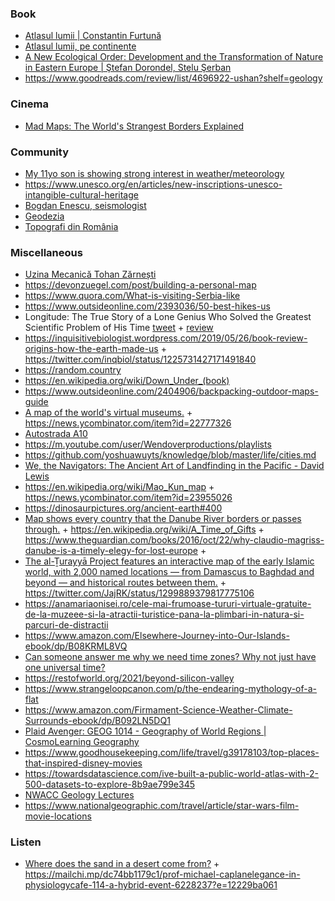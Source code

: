 ### Book

- [Atlasul lumii | Constantin Furtună](https://www.all.ro/atlasul-lumii-editia-a-iii-a.html)
- [Atlasul lumii, pe continente](https://ercpress.com.ro/default.php?p=browse&clid=85)
- [A New Ecological Order: Development and the Transformation of Nature in Eastern Europe | Ştefan Dorondel, Stelu Şerban](https://www.barnesandnoble.com/w/a-new-ecological-order-stefan-dorondel/1139791160?ean=9780822988847)
- https://www.goodreads.com/review/list/4696922-ushan?shelf=geology

### Cinema

- [Mad Maps: The World's Strangest Borders Explained](https://m.youtube.com/playlist?list=PLASuLwvdeBybd7hPxnBrSvQKRh0pvMVJb)

### Community

- [My 11yo son is showing strong interest in weather/meteorology](https://twitter.com/accidentalciso/status/1574601524252221451)
- https://www.unesco.org/en/articles/new-inscriptions-unesco-intangible-cultural-heritage
- [Bogdan Enescu, seismologist](https://scholar.google.com/citations?user=Dtdu9LgAAAAJ&hl=en)
- [Geodezia](https://www.facebook.com/groups/2537386143057362)
- [Topografi din România](https://www.facebook.com/groups/330138550434085)

### Miscellaneous

- [Uzina Mecanică Tohan Zărnești](https://goo.gl/maps/RKeFjZRjWTUtTnYs7)
- https://devonzuegel.com/post/building-a-personal-map
- https://www.quora.com/What-is-visiting-Serbia-like
- https://www.outsideonline.com/2393036/50-best-hikes-us
- Longitude: The True Story of a Lone Genius Who Solved the Greatest Scientific Problem of His Time [tweet](https://twitter.com/Sirupsen/status/1201893869421506563) + [review](https://www.goodreads.com/review/show/3067236973)
- https://inquisitivebiologist.wordpress.com/2019/05/26/book-review-origins-how-the-earth-made-us + https://twitter.com/inqbiol/status/1225731427171491840
- https://random.country
- https://en.wikipedia.org/wiki/Down_Under_(book)
- https://www.outsideonline.com/2404906/backpacking-outdoor-maps-guide
- [A map of the world's virtual museums.](https://virtualmuseums.io) + https://news.ycombinator.com/item?id=22777326
- [Autostrada A10](https://m.youtube.com/channel/UCB900RmT-yVwbe4XxehSAFw/videos)
- https://m.youtube.com/user/Wendoverproductions/playlists
- https://github.com/yoshuawuyts/knowledge/blob/master/life/cities.md
- [We, the Navigators: The Ancient Art of Landfinding in the Pacific - David Lewis](https://www.goodreads.com/book/show/758833.We_the_Navigators)
- https://en.wikipedia.org/wiki/Mao_Kun_map + https://news.ycombinator.com/item?id=23955026
- https://dinosaurpictures.org/ancient-earth#400
- [Map shows every country that the Danube River borders or passes through.](https://twitter.com/simongerman600/status/1315714863516323842) + https://en.wikipedia.org/wiki/A_Time_of_Gifts + https://www.theguardian.com/books/2016/oct/22/why-claudio-magriss-danube-is-a-timely-elegy-for-lost-europe +
- [The al-Ṯurayyā Project features an interactive map of the early Islamic world, with 2,000 named locations — from Damascus to Baghdad and beyond — and historical routes between them.](https://althurayya.github.io) + https://twitter.com/JajRK/status/1299889379817775106
- https://anamariaonisei.ro/cele-mai-frumoase-tururi-virtuale-gratuite-de-la-muzeee-si-la-atractii-turistice-pana-la-plimbari-in-natura-si-parcuri-de-distractii
- https://www.amazon.com/Elsewhere-Journey-into-Our-Islands-ebook/dp/B08KRML8VQ
- [Can someone answer me why we need time zones? Why not just have one universal time?](https://twitter.com/mkobach/status/1374552316041326594)
- https://restofworld.org/2021/beyond-silicon-valley
- https://www.strangeloopcanon.com/p/the-endearing-mythology-of-a-flat
- https://www.amazon.com/Firmament-Science-Weather-Climate-Surrounds-ebook/dp/B092LN5DQ1
- [Plaid Avenger: GEOG 1014 - Geography of World Regions | CosmoLearning Geography](https://m.youtube.com/playlist?list=PLaLOVNqqD-2F5X2eC4jjlXuqMmXqmWusB)
- https://www.goodhousekeeping.com/life/travel/g39178103/top-places-that-inspired-disney-movies
- https://towardsdatascience.com/ive-built-a-public-world-atlas-with-2-500-datasets-to-explore-8b9ae799e345
- [NWACC Geology Lectures](https://m.youtube.com/playlist?list=PLmRQwysTuced_dqkjnSM4Z_9OWiK8Ebvc)
- https://www.nationalgeographic.com/travel/article/star-wars-film-movie-locations

### Listen 

- [Where does the sand in a desert come from?](https://www.bbc.co.uk/sounds/play/w3ct3j84) + https://mailchi.mp/dc74bb1179c1/prof-michael-caplanelegance-in-physiologycafe-114-a-hybrid-event-6228237?e=12229ba061

